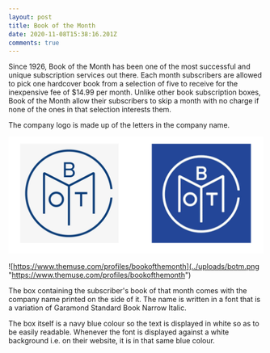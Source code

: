 ```yaml
---
layout: post
title: Book of the Month
date: 2020-11-08T15:38:16.201Z
comments: true
---
```

Since 1926, Book of the Month has been one of the most successful and unique subscription services out there. Each month subscribers are allowed to pick one hardcover book from a selection of five to receive for the inexpensive fee of $14.99 per month. Unlike other book subscription boxes, Book of the Month allow their subscribers to skip a month with no charge if none of the ones in that selection interests them.

The company logo is made up of the letters in the company name. 

![BOTM](../uploads/screenshot-2020-11-14-at-17.15.24.png "BOTM")

![https://www.themuse.com/profiles/bookofthemonth](../uploads/botm.png "https://www.themuse.com/profiles/bookofthemonth")

The box containing the subscriber's book of that month comes with the company name printed on the side of it. The name is written in a font that is a variation of Garamond Standard Book Narrow Italic. 

The box itself is a navy blue colour so the text is displayed in white so as to be easily readable. Whenever the font is displayed against a white background i.e. on their website, it is in that same blue colour.